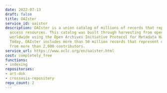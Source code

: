 ```yaml
---
date: 2022-07-13
draft: false
title: OAIster
service_id: oaister
description: OAIster is a union catalog of millions of records that represent open
  access resources. This catalog was built through harvesting from open access collections
  worldwide using the Open Archives Initiative Protocol for Metadata Harvesting (OAI-PMH).
  Today, OAIster includes more than 50 million records that represent digital resources
  from more than 2,000 contributors.
service_url: https://www.oclc.org/en/oaister.html
cost: completely_free
functions:
- indexing
repositories:
- art-dok
- crossasia-repository
repo_count: 2
---
```



